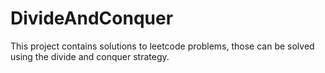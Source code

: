 # DivideAndConquer
This project contains solutions to leetcode problems, those can be solved using the divide and conquer strategy. 

